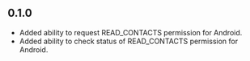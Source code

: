 ## 0.1.0

* Added ability to request READ_CONTACTS permission for Android.
* Added ability to check status of READ_CONTACTS permission for Android.
